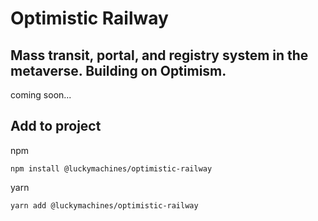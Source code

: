 # Optimistic Railway

## Mass transit, portal, and registry system in the metaverse. Building on Optimism.

coming soon...

## Add to project

npm

    npm install @luckymachines/optimistic-railway

yarn

    yarn add @luckymachines/optimistic-railway
